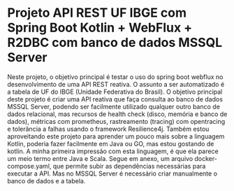 # Projeto API REST UF IBGE com Spring Boot Kotlin + WebFlux + R2DBC com banco de dados MSSQL Server

Neste projeto, o objetivo principal é testar o uso do spring boot webflux no desenvolvimento de uma API REST reativa.
O assunto a ser automatizado é a tabela de UF do IBGE  (Unidade Federativa do Brasil).
O objetivo principal deste projeto é criar uma API reativa que faça consulta ao banco de dados MSSQL Server, podendo ser
facilmente utilizado qualquer outro banco de dados relacional, mas recursos de health check (disco, memória e banco de dados),
métricas com prometheus, rastreamento (tracing) com opentracing e tolerância a falhas usando o framework Resilience4j.
Também estou aproveitando este projeto para aprender um pouco mais sobre a linguagem Kotlin, poderia fazer facilmente em
Java ou GO, mas estou gostando de kotlin. A minha primeira impressão com esta linguagem, é que ela parece um meio termo
entre Java e Scala.
Segue em anexo, um arquivo docker-compose.yaml, que permite subir as dependências necessárias para executar a API.
Mas no MSSQL Server é necessário criar manualmente o banco de dados e a tabela.




